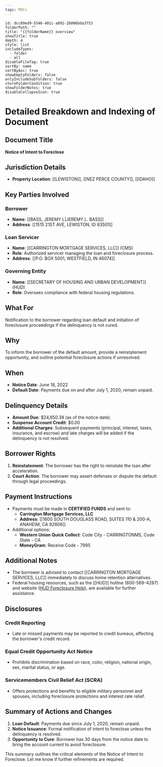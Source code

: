 ```yaml
---
tags: MOCs
---
```

```folder-overview
id: dcc89ed9-5546-401c-a092-2b006bda3753
folderPath: ""
title: "{{folderName}} overview"
showTitle: true
depth: 4
style: list
includeTypes:
  - folder
  - all
disableFileTag: true
sortBy: name
sortByAsc: true
showEmptyFolders: false
onlyIncludeSubfolders: false
storeFolderCondition: true
showFolderNotes: true
disableCollapseIcon: true
```

# Detailed Breakdown and Indexing of Document

## Document Title
**Notice of Intent to Foreclose**

## Jurisdiction Details
- **Property Location**: [[LEWISTON]], [[NEZ PERCE COUNTY]], [[IDAHO]]

## Key Parties Involved
### Borrower
- **Name**: [[BASS, JEREMY L|JEREMY L. BASS]]
- **Address**: [[1515 21ST AVE, LEWISTON, ID 83501]]

### Loan Servicer
- **Name**: [[CARRINGTON MORTGAGE SERVICES, LLC]] (CMS)
- **Role**: Authorized servicer managing the loan and foreclosure process.
- **Address**: [[P.O. BOX 5001, WESTFIELD, IN 46074]]

### Governing Entity
- **Name**: [[SECRETARY OF HOUSING AND URBAN DEVELOPMENT]] (HUD)
- **Role**: Oversees compliance with federal housing regulations.

## What For
Notification to the borrower regarding loan default and initiation of foreclosure proceedings if the delinquency is not cured.

## Why
To inform the borrower of the default amount, provide a reinstatement opportunity, and outline potential foreclosure actions if unresolved.

## When
- **Notice Date**: June 18, 2022
- **Default Date**: Payments due on and after July 1, 2020, remain unpaid.

## Delinquency Details
- **Amount Due**: $24,650.38 (as of the notice date).
- **Suspense Account Credit**: $0.00
- **Additional Charges**: Subsequent payments (principal, interest, taxes, insurance, and escrow) and late charges will be added if the delinquency is not resolved.

## Borrower Rights
1. **Reinstatement**: The borrower has the right to reinstate the loan after acceleration.
2. **Court Action**: The borrower may assert defenses or dispute the default through legal proceedings.

## Payment Instructions
- Payments must be made in **CERTIFIED FUNDS** and sent to:
  - **Carrington Mortgage Services, LLC**
  - **Address**: [[1600 SOUTH DOUGLASS ROAD, SUITES 110 & 200-A, ANAHEIM, CA 92806]]
- Additional options:
  - **Western Union Quick Collect**: Code City - CARRINGTONMS, Code State - CA
  - **MoneyGram**: Receive Code - 7995

## Additional Notes
- The borrower is advised to contact [[CARRINGTON MORTGAGE SERVICES, LLC]] immediately to discuss home retention alternatives.
- Federal housing resources, such as the [[HUD]] hotline (800-569-4287) and website ([HUD Foreclosure Help](http://www.hud.gov/foreclosure/index.cfm)), are available for further assistance.

## Disclosures
### Credit Reporting
- Late or missed payments may be reported to credit bureaus, affecting the borrower's credit record.

### Equal Credit Opportunity Act Notice
- Prohibits discrimination based on race, color, religion, national origin, sex, marital status, or age.

### Servicemembers Civil Relief Act (SCRA)
- Offers protections and benefits to eligible military personnel and spouses, including foreclosure protections and interest rate relief.

## Summary of Actions and Changes
1. **Loan Default**: Payments due since July 1, 2020, remain unpaid.
2. **Notice Issuance**: Formal notification of intent to foreclose unless the delinquency is resolved.
3. **Opportunity to Cure**: Borrower has 30 days from the notice date to bring the account current to avoid foreclosure.

This summary outlines the critical elements of the Notice of Intent to Foreclose. Let me know if further refinements are required.
